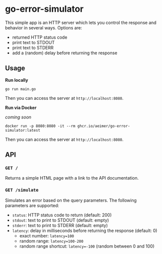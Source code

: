 # go-error-simulator

This simple app is an HTTP server which lets you control the response and behavior in several ways.
Options are:

* returned HTTP status code
* print text to STDOUT
* print text to STDERR
* add a (random) delay before returning the response

## Usage

**Run locally**

```
go run main.go
```

Then you can access the server at `http://localhost:8080`.

**Run via Docker**

_coming soon_

```
docker run -p 8080:8080 -it --rm ghcr.io/aeimer/go-error-simulator:latest
```

Then you can access the server at `http://localhost:8080`.

## API

### `GET /`

Returns a simple HTML page with a link to the API documentation.

### `GET /simulate`

Simulates an error based on the query parameters. The following parameters are supported:
- `status`: HTTP status code to return (default: 200)
- `stdout`: text to print to STDOUT (default: empty)
- `stderr`: text to print to STDERR (default: empty)
- `latency`: delay in milliseconds before returning the response (default: 0)
  - exact number: `latency=100`
  - random range: `latency=100-200`
  - random range shortcut: `latency=-100` (random between 0 and 100)
